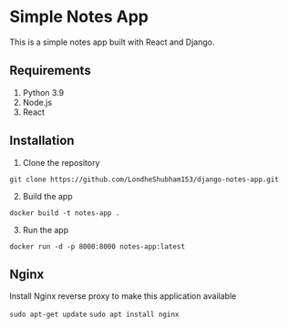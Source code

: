 # Simple Notes App
This is a simple notes app built with React and Django.
   
## Requirements   
1. Python 3.9           
2. Node.js                  
3. React          
             
## Installation            
1. Clone the repository        
```
git clone https://github.com/LondheShubham153/django-notes-app.git      
```
        
2. Build the app
```
docker build -t notes-app .
```

3. Run the app
```
docker run -d -p 8000:8000 notes-app:latest
```

## Nginx

Install Nginx reverse proxy to make this application available

`sudo apt-get update`
`sudo apt install nginx`
